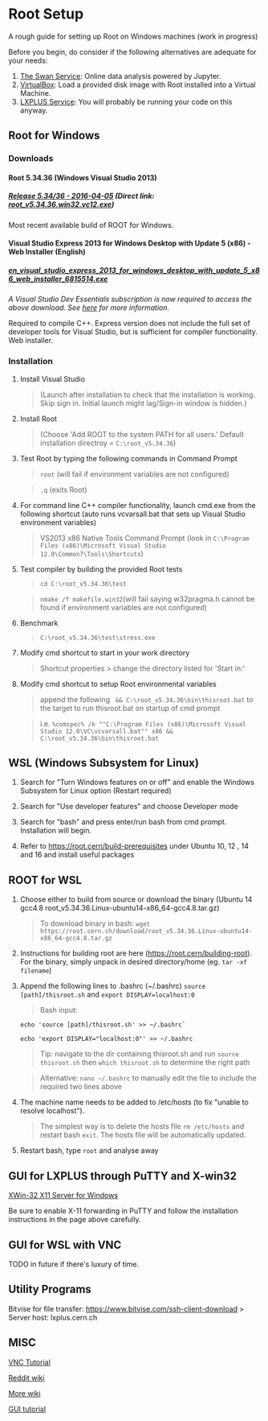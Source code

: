 # Root Setup
A rough guide for setting up Root on Windows machines (work in progress)

Before you begin, do consider if the following alternatives are adequate for your needs:
1. [The Swan Service](https://swan.web.cern.ch/): Online data analysis powered by Jupyter.
2. [VirtualBox](https://www.virtualbox.org/): Load a provided disk image with Root installed into a Virtual Machine.
3. [LXPLUS Service](http://information-technology.web.cern.ch/services/lxplus-service): You will probably be running your code on this anyway.


## Root for Windows

### Downloads
#### Root 5.34.36 (Windows Visual Studio 2013)
##### [Release 5.34/36 - 2016-04-05](https://root.cern/content/release-53436)  (Direct link: [root_v5.34.36.win32.vc12.exe](https://root.cern.ch/download/root_v5.34.36.win32.vc12.exe))

Most recent available build of ROOT for Windows.


#### Visual Studio Express 2013 for Windows Desktop with Update 5 (x86) - Web Installer (English)
##### [en_visual_studio_express_2013_for_windows_desktop_with_update_5_x86_web_installer_6815514.exe](https://my.visualstudio.com/Downloads?pid=1819)

_A Visual Studio Dev Essentials subscription is now required to access the above download. See [here](https://www.visualstudio.com/vs/older-downloads/) for more information._

Required to compile C++. Express version does not include the full set of developer tools for Visual Studio, but is sufficient for compiler functionality. Web installer.


### Installation
1. Install Visual Studio
    > (Launch after installation to check that the installation is working. Skip sign in. Initial launch might lag/Sign-in window is hidden.)

2. Install Root
    > (Choose 'Add ROOT to the system PATH for all users.' Default installation directroy = `C:\root_v5.34.36`)

3. Test Root by typing the following commands in Command Prompt
    > `root` (will fail if environment variables are not configured)   
    
    > `.q` (exits Root)

4. For command line C++ compiler functionality, launch cmd.exe from the following shortcut (auto runs vcvarsall.bat that sets up Visual Studio environment variables)
    > VS2013 x86 Native Tools Command Prompt (look in `C:\Program Files (x86)\Microsoft Visual Studio 12.0\Common7\Tools\Shortcuts`)

5. Test compiler by building the provided Root tests
    > `cd C:\root_v5.34.36\test`
    
    > `nmake /f makefile.win32`(will fail saying w32pragma.h cannot be found if environment variables are not configured)

6. Benchmark
    > `C:\root_v5.34.36\test\stress.exe`

7. Modify cmd shortcut to start in your work directory
    > Shortcut properties > change the directory listed for 'Start in:'
    
8. Modify cmd shortcut to setup Root environmental variables
    > append the following ` && C:\root_v5.34.36\bin\thisroot.bat` to the target to run thisroot.bat on startup of cmd prompt
    
    > i.e. `%comspec% /k ""C:\Program Files (x86)\Microsoft Visual Studio 12.0\VC\vcvarsall.bat"" x86 && C:\root_v5.34.36\bin\thisroot.bat`


## WSL (Windows Subsystem for Linux)
1. Search for "Turn Windows features on or off" and enable the Windows Subsystem for Linux option (Restart required)

2. Search for "Use developer features" and choose Developer mode

3. Search for "bash" and press enter/run bash from cmd prompt. Installation will begin.

4. Refer to https://root.cern/build-prerequisites under Ubuntu 10, 12 , 14 and 16 and install useful packages


## ROOT for WSL
1. Choose either to build from source or download the binary (Ubuntu 14 gcc4.8	root_v5.34.36.Linux-ubuntu14-x86_64-gcc4.8.tar.gz)
    > To download binary in bash: `wget https://root.cern.ch/download/root_v5.34.36.Linux-ubuntu14-x86_64-gcc4.8.tar.gz`

2. Instructions for building root are here (https://root.cern/building-root). For the binary, simply unpack in desired directory/home (eg. `tar -xf filename`)

3. Append the following lines to .bashrc (~/.bashrc) `source [path]/thisroot.sh` and `export DISPLAY=localhost:0`
    > Bash input: 
    ```
    echo 'source [path]/thisroot.sh' >> ~/.bashrc`
    
    echo 'export DISPLAY="localhost:0"' >> ~/.bashrc
    ```
    > Tip: navigate to the dir containing thisroot.sh and run `source thisroot.sh` then `which thisroot.sh` to determine the right path
    
    > Alternative: `nano ~/.bashrc` to manually edit the file to include the required two lines above

4. The machine name needs to be added to /etc/hosts (to fix "unable to resolve localhost").
    > The simplest way is to delete the hosts file `rm /etc/hosts` and restart bash `exit`. The hosts file will be automatically updated.

5. Restart bash, type `root` and analyse away



## GUI for LXPLUS through PuTTY and X-win32
[XWin-32 X11 Server for Windows](https://espace.cern.ch/winservices-help/NICEApplications/HelpForApplications/Pages/XWin-32-X11.aspx)

Be sure to enable X-11 forwarding in PuTTY and follow the installation instructions in the page above carefully.


## GUI for WSL with VNC
TODO in future if there's luxury of time.


## Utility Programs
Bitvise for file transfer: https://www.bitvise.com/ssh-client-download
    > Server host: lxplus.cern.ch


## MISC
[VNC Tutorial](https://www.digitalocean.com/community/tutorials/how-to-install-and-configure-vnc-on-ubuntu-14-04)

[Reddit wiki](https://www.reddit.com/r/bashonubuntuonwindows/wiki/index)

[More wiki](https://github.com/abergs/ubuntuonwindows) 

[GUI tutorial](https://www.reddit.com/r/Windows10/comments/4w0fbn/full_gui_on_bash_on_ubuntu_on_windows/)


